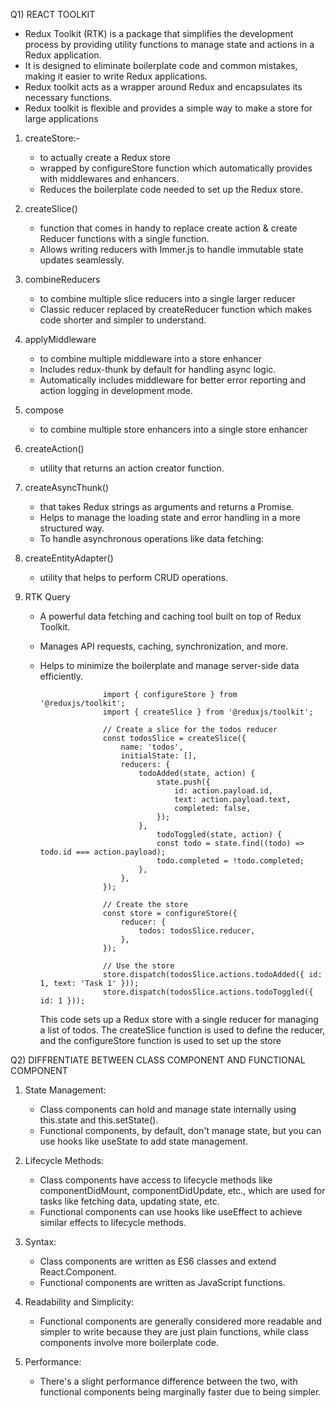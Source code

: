 Q1) REACT TOOLKIT
 - Redux Toolkit (RTK) is a package that simplifies the development process by providing utility functions to
  manage state and actions in a Redux application. 
 - It is designed to eliminate boilerplate code and common mistakes, making it easier to write Redux applications. 
 - Redux toolkit acts as a wrapper around Redux and encapsulates its necessary functions. 
 - Redux toolkit is flexible and provides a simple way to make a store for large applications

 1) createStore:-
    - to actually create a Redux store
    - wrapped by configureStore function which automatically provides with middlewares and enhancers.
    - Reduces the boilerplate code needed to set up the Redux store.

 2) createSlice() 
    - function that comes in handy to replace create action & create Reducer functions with a single function.
    - Allows writing reducers with Immer.js to handle immutable state updates seamlessly.

 3) combineReducers
    - to combine multiple slice reducers into a single larger reducer
    - Classic reducer replaced by createReducer function which makes code shorter and simpler to understand.

 4) applyMiddleware
    - to combine multiple middleware into a store enhancer
    - Includes redux-thunk by default for handling async logic.
    - Automatically includes middleware for better error reporting and action logging in development mode.

 5) compose
    - to combine multiple store enhancers into a single store enhancer

 6) createAction() 
    - utility that returns an action creator function.

 7) createAsyncThunk() 
    - that takes Redux strings as arguments and returns a Promise.
    - Helps to manage the loading state and error handling in a more structured way.
    - To handle asynchronous operations like data fetching:

 8) createEntityAdapter()
    - utility that helps to perform CRUD operations.

 9) RTK Query
    - A powerful data fetching and caching tool built on top of Redux Toolkit.
    - Manages API requests, caching, synchronization, and more.
    - Helps to minimize the boilerplate and manage server-side data efficiently.


                        import { configureStore } from '@reduxjs/toolkit';
                        import { createSlice } from '@reduxjs/toolkit';

                        // Create a slice for the todos reducer
                        const todosSlice = createSlice({
                            name: 'todos',
                            initialState: [],
                            reducers: {
                                todoAdded(state, action) {
                                    state.push({
                                        id: action.payload.id,
                                        text: action.payload.text,
                                        completed: false,
                                    });
                                },
                                    todoToggled(state, action) {
                                    const todo = state.find((todo) => todo.id === action.payload);
                                    todo.completed = !todo.completed;
                                },
                            },
                        });

                        // Create the store
                        const store = configureStore({
                            reducer: {
                                todos: todosSlice.reducer,
                            },
                        });

                        // Use the store
                        store.dispatch(todosSlice.actions.todoAdded({ id: 1, text: 'Task 1' }));
                        store.dispatch(todosSlice.actions.todoToggled({ id: 1 }));

        This code sets up a Redux store with a single reducer for managing a list of todos. 
        The createSlice function is used to define the reducer, and the configureStore function is used to set up the store





Q2) DIFFRENTIATE BETWEEN CLASS COMPONENT AND FUNCTIONAL COMPONENT
   1) State Management:
         - Class components can hold and manage state internally using this.state and this.setState().
         - Functional components, by default, don't manage state, but you can use hooks like useState to add state management.

   2) Lifecycle Methods:
         - Class components have access to lifecycle methods like componentDidMount, componentDidUpdate,
          etc., which are used for tasks like fetching data, updating state, etc.
         - Functional components can use hooks like useEffect to achieve similar effects to lifecycle methods.

   3) Syntax:
        - Class components are written as ES6 classes and extend React.Component.
        - Functional components are written as JavaScript functions.

   4) Readability and Simplicity:
        - Functional components are generally considered more readable and simpler to write because they are
         just plain functions, while class components involve more boilerplate code.

   5) Performance:
        - There's a slight performance difference between the two, with functional components being marginally faster due to being simpler.